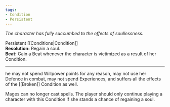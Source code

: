 ```yaml
---
tags:
- Condition
- Persistent
---
```


_The character has fully succumbed to the effects of soullessness._

Persistent [[Conditions|Condition]]\
**Resolution:** Regain a soul.\
**Beat:** Gain a Beat whenever the character is victimized as a result of her Condition.

---

he may not spend Willpower points for any reason, may not use her Defence in combat, may not spend Experiences, and suffers all the effects of the [[Broken]] Condition as well.

Mages can no longer cast spells. The player should only continue playing a character with this Condition if she stands a chance of regaining a soul.